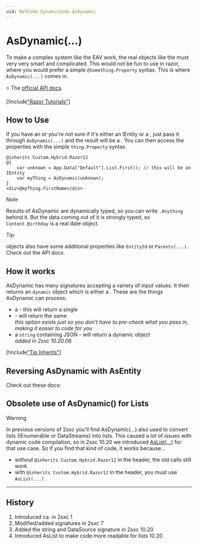 ```yaml
---
uid: NetCode.DynamicCode.AsDynamic
---
```

# AsDynamic(...)

To make a complex system like the EAV work, the real objects like the [](xref:ToSic.Eav.Data.IEntity) must very very smart and complicated. This would not be fun to use in razor, where you would prefer a simple `@Something.Property` syntax. This is where `AsDynamic(...)` comes in.

⚡ The [official API docs](xref:Custom.Hybrid.Razor12.AsDynamic(System.Object)).


[!include["Razor Tutorials"](~/shared/tutorials/razor.md)]


## How to Use

If you have an [](xref:ToSic.Eav.Data.IEntity)
or you're not sure if it's either an IEntity or a [](xref:ToSic.Sxc.Data.IDynamicEntity),
just pass it through `AsDynamic(...)` and the result will be a [](xref:ToSic.Sxc.Data.IDynamicEntity).
You can then access the properties with the simple `thing.Property` syntax.

```razor
@inherits Custom.Hybrid.Razor12
@{
    var unknown = App.Data["Default"].List.First(); // this will be an IEntity
    var myThing = AsDynamic(unknown);
}
<div>@myThing.FirstName</div>
```

> [!NOTE]
> Results of AsDynamic are dynamically typed, so you can write `.Anything` behind it.
> But the data coming out of it is strongly typed, so `Content.Birthday` is a real date object.

> [!TIP]
> [](xref:ToSic.Sxc.Data.IDynamicEntity) objects also have some additional properties like
> `EntityId` or `Parents(...)`. Check out the API docs.

## How it works

AsDynamic has many signatures accepting a variety of input values. It then returns an `dynamic` object which is either a [](xref:ToSic.Sxc.Data.IDynamicEntity). These are the things AsDynamic can process:

* a [](xref:ToSic.Eav.Data.IEntity) - this will return a single [](xref:ToSic.Sxc.Data.IDynamicEntity)
* [](xref:ToSic.Sxc.Data.IDynamicEntity) - will return the same [](xref:ToSic.Sxc.Data.IDynamicEntity)  
  _this option exists just so you don't have to pre-check what you pass in, making it easier to code for you_
* a `string` containing JSON - will return a dynamic object  
  _added in 2sxc 10.20.06_

[!include["Tip Inherits"](../razor/_include-tip-inherits.md)]

## Reversing AsDynamic with AsEntity

Check out these docs: [](xref:NetCode.DynamicCode.AsEntity)

## Obsolete use of AsDynamic() for Lists

> [!WARNING]
> In previous versions of 2sxc you'll find AsDynamic(...) also used to convert lists (IEnumerable or DataStreams) into lists.
> This caused a lot of issues with dynamic code compilation, so in 2sxc 10.20 we introduced [AsList(...)](xref:NetCode.DynamicCode.AsList) for that use case.
> So if you find that kind of code, it works because...
>
> * without `@inherits Custom.Hybrid.Razor12` in the header, the old calls still work
> * with `@inherits Custom.Hybrid.Razor12` in the header, you must use `AsList(...)`

---

## History

1. Introduced ca. in 2sxc 1
1. Modified/added signatures in 2sxc 7
1. Added the string and DataSource signature in 2sxc 10.20
1. Introduced AsList to make code more readable for lists 10.20
